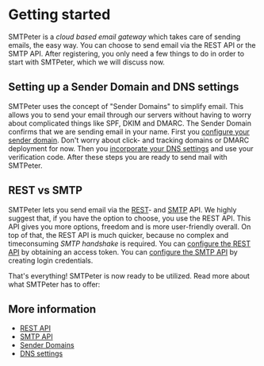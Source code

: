 # Getting started 

SMTPeter is a *cloud based email gateway* which takes care of sending emails, the easy way.
You can choose to send email via the REST API or the SMTP API.
After registering, you only need a few things to do in order to start with SMTPeter, 
which we will discuss now.

## Setting up a Sender Domain and DNS settings

SMTPeter uses the concept of "Sender Domains" to simplify email. This allows 
you to send your email through our servers without having to worry about 
complicated things like SPF, DKIM and DMARC. The Sender Domain confirms 
that we are sending email in your name. First you [configure your sender domain](./introduction-sender-domains).
Don't worry about click- and tracking domains or DMARC deployment for now. 
Then you [incorporate your DNS settings](./rest-dns) and use your verification code. 
After these steps you are ready to send mail with SMTPeter.

## REST vs SMTP

SMTPeter lets you send email via the [REST](./rest-api)- and [SMTP](./smtp-api) API. We highly suggest that, if you have the 
option to choose, you use the REST API. This API gives you more options, freedom and is more 
user-friendly overall. On top of that, the REST API is much quicker, because no complex and timeconsuming
*SMTP handshake* is required. You can [configure the REST API](./introduction-rest-api) 
by obtaining an access token. You can [configure the SMTP API](./introduction-smtp-api) 
by creating login credentials.

That's everything! SMTPeter is now ready to be utilized. 
Read more about what SMTPeter has to offer:

## More information

- [REST API](rest-api)
- [SMTP API](smtp-api)
- [Sender Domains](sender-domains)
- [DNS settings](rest-dns)

